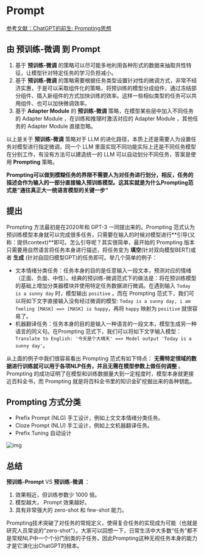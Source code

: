 # Prompt

[参考文献：ChatGPT的前生: Prompting思想](https://zhuanlan.zhihu.com/p/608139212)

## 由 预训练-微调 到 Prompt

1. 基于 **预训练-微调** 的策略可以尽可能多地利用各种形式的数据来抽取共性特征，让模型针对特定任务的学习负担减小。
2. 基于 **预训练-微调** 的策略需要根据任务类型设置针对性的微调方式，非常不经济实惠，于是可以采取组件化的策略，将预训练的模型分成组件，通过冻结部分组件、插入新组件的方式加快训练的效率。这样一些相似类型的任务可以共用组件、也可以加快微调效率。
3. 基于 **Adapter Module** 的 **预训练-微调** 策略，在模型某些层中加入不同任务的 Adapter Module ，在训练和推理时激活对应的 Adapter Module ，其他任务的 Adapter Module 直接忽略。

以上是关于 **预训练-微调** 策略对于 LLM 的进化路径，本质上还是需要人为设置任务对模型进行指定微调，同一个 LLM 里面实现不同功能实际上还是不同任务模型在分别工作，有没有方法可以建造统一的 LLM 可以自动划分不同任务，答案是使用 **Prompting** 策略。

**Prompting可以做到模糊任务的界限不需要人为对任务进行划分，相反，任务的描述会作为输入的一部分直接输入预训练模型。这其实就是为什么Prompting范式是”通往真正大一统语言模型的关键一步“**



## 提出

Prompting 方法最初是在2020年和 GPT-3 一同提出来的。Prompting 范式认为预训练模型本身就可以完成很多任务，只需要在输入的时候对模型进行**引导(又称：提供context)**即可。怎么引导呢？其实很简单，最开始的 Prompting 版本只需要用自然语言将任务本身进行描述，将任务变为 **填空**(针对双向模型BERT)或者 **生成** (针对自回归模型GPT)的任务即可。举几个简单的例子：

- 文本情绪分类任务：任务本身的目的是任意输入一段文本，预测对应的情绪（正面、负面、中性）。经典的预训练-微调范式下的做法是：将在预训练模型的基础上增加分类器模块并使用特定任务数据进行微调。在遇到输入 `Today is a sunny day` 时，模型输出 `positive` 。而在 Prompting 范式下，我们可以将如下文字直接输入没有经过微调的模型: `Today is a sunny day, i am feeling [MASK] ==> [MASK] is happy`，再将 `happy` 映射为 `positive` 就很容易了。
- 机器翻译任务：任务本身的目的是输入一种语言的一段文本，模型生成另一种语言的同义句。在Prompting 范式下，我们可以将如下文字输入模型： `Translate to English: '今天是个大晴天' ==> Model output 'Today is a sunny day'`。

从上面的例子中我们很容易看出 Prompting 范式有如下特点： **无需特定领域的数据进行训练就可以用于各项NLP任务，并且无需在模型参数上做任何调整** 。 Prompting 的成功证明了在模型和训练数据量大到一定程度时，模型本身就更接近百科全书，而 Prompting 就是将百科全书里的知识金矿挖掘出来的各种钥匙。



## Prompting 方式分类

- Prefix Prompt (NLG) 手工设计，例如上文文本情绪分类任务。
- Cloze Prompt (NLU) 手工设计，例如上文机器翻译任务。
- Prefix Tuning 自动设计

![img](https://pic2.zhimg.com/80/v2-e820c3598183de8d32dfd21e0bb78cd1_720w.webp)

## 总结

**预训练-Prompt** VS **预训练-微调** ：

1. 效果相近，但训练参数少 1000 倍。
2. 模型越大， Prompt 效果越好。
3. 具有非常强大的 zero-shot 和 few-shot 能力。

Prompting技术突破了对任务的常规定义，使得复合任务的实现成为可能（也就是研究人员常说的”zero-shot"）。大家可以回想一下，日常生活中大多数“任务”都不是常规NLP中一个个分门别类的子任务，因此Prompting这种无视任务本身的能力才是它演化出ChatGPT的根本。

